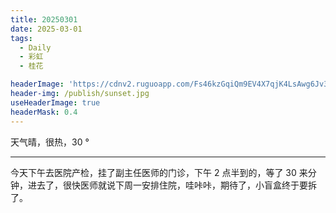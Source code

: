 ```yaml
---
title: 20250301
date: 2025-03-01
tags:
  - Daily
  - 彩虹
  - 桂花

headerImage: 'https://cdnv2.ruguoapp.com/Fs46kzGqiQm9EV4X7qjK4LsAwg6Jv3.jpg'
header-img: /publish/sunset.jpg
useHeaderImage: true
headerMask: 0.4
---
```


天气晴，很热，30 °

---

今天下午去医院产检，挂了副主任医师的门诊，下午 2 点半到的，等了 30 来分钟，进去了，很快医师就说下周一安排住院，哇咔咔，期待了，小盲盒终于要拆了。

